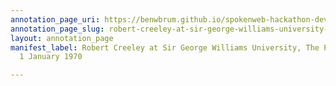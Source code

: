 ```yaml
---
annotation_page_uri: https://benwbrum.github.io/spokenweb-hackathon-development/annotations/robert-creeley-at-sir-george-williams-university-the-poetry-series-1-january-1970-canvas-1-audience.json
annotation_page_slug: robert-creeley-at-sir-george-williams-university-the-poetry-series-1-january-1970-canvas-1-audience
layout: annotation_page
manifest_label: Robert Creeley at Sir George Williams University, The Poetry Series,
  1 January 1970

---
```

